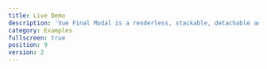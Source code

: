 ```yaml
---
title: Live Demo
description: 'Vue Final Modal is a renderless, stackable, detachable and lightweight modal component.'
category: Examples
fullscreen: true
position: 9
version: 2
---
```


<basic-options></basic-options>
